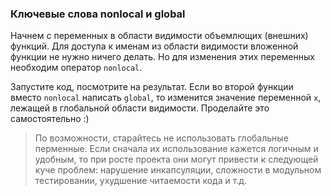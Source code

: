 
### Ключевые слова nonlocal и global
Начнем с переменных в области видимости объемлющих (внешних) функций. Для доступа к именам из
области видимости вложенной функции не нужно ничего делать. Но для изменения этих переменных
необходим оператор `nonlocal`.

Запустите код, посмотрите на результат. Если во второй функции вместо `nonlocal` написать 
`global`, то
изменится значение переменной `x`, лежащей в глобальной области видимости. Проделайте это
самостоятельно :)
>По возможности, старайтесь не использовать глобальные перменные. Если сначала их 
> использование кажется логичным и удобным, то при росте проекта они могут привести к следующей куче проблем: нарушение инкапсуляции, сложности в модульном тестировании, ухудшение читаемости кода и т.д.
